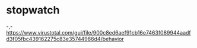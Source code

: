 # stopwatch
-,-
https://www.virustotal.com/gui/file/900c8ed6aef91cb16e7463f089944aadfd3f05fbc439162275c83e35744986d4/behavior
